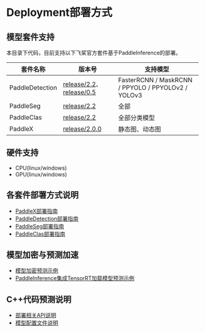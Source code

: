 # Deployment部署方式


## 模型套件支持
本目录下代码，目前支持以下飞桨官方套件基于PaddleInference的部署。

| 套件名称 | 版本号   | 支持模型 | 
| -------- | -------- | ------- |
| PaddleDetection  | [release/2.2](https://github.com/PaddlePaddle/PaddleDetection/tree/release/2.2)、[release/0.5](https://github.com/PaddlePaddle/PaddleDetection/tree/release/0.5) |  FasterRCNN / MaskRCNN / PPYOLO / PPYOLOv2 / YOLOv3   |  
| PaddleSeg        | [release/2.2](https://github.com/PaddlePaddle/PaddleSeg/tree/release/2.2)       |  全部  |
| PaddleClas       | [release/2.2](https://github.com/PaddlePaddle/PaddleClas/tree/release/2.2)      |  全部分类模型  |
| PaddleX          | [release/2.0.0](https://github.com/PaddlePaddle/PaddleX)                        |  静态图、动态图   |

## 硬件支持
- CPU(linux/windows)
- GPU(linux/windows)

## 各套件部署方式说明

- [PaddleX部署指南](./models/paddlex.md)
- [PaddleDetection部署指南](./models/paddledetection.md)
- [PaddleSeg部署指南](./models/paddleseg.md)
- [PaddleClas部署指南](./models/paddleclas.md)

## 模型加密与预测加速

- [模型加密预测示例](./demo/decrypt_infer.md)
- [PaddleInference集成TensorRT加载模型预测示例](../../../demo/tensorrt_infer.md)

## <h2 id="1">C++代码预测说明</h2>

- [部署相关API说明](./apis/model.md)
- [模型配置文件说明](./apis/yaml.md)
